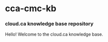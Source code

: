 # cca-cmc-kb
### cloud.ca knowledge base repository

Hello!  Welcome to the cloud.ca knowledge base.
